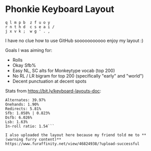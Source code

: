# Phonkie Keyboard Layout

```
q l m p b  z f u o y
r n t h d  c s e a i /
j x v k ;  w g ' . ,
```
I have no clue how to use GitHub sooooooooooo enjoy my layout :)

Goals I was aiming for:
- Rolls
- Okay Sfb%
- Easy NL, SC alts for Monkeytype vocab (top 200)
- No RL / LR bigram for top 200 (specifically "early" and "world")
- Decent punctuation at decent spots

Stats from https://bit.ly/keyboard-layouts-doc:
```Rolls: 46.15%
Alternates: 39.97%
Onehands: 1.90%
Redirects: 5.81%
Sfb: 1.058% | 0.823%
Dsfb: 6.026%
Lsb: 1.63%
In-roll ratio: 1.54```

I also uploaded the layout here because my friend told me to **(warning furry content)**
https://www.furaffinity.net/view/46824938/?upload-successful
